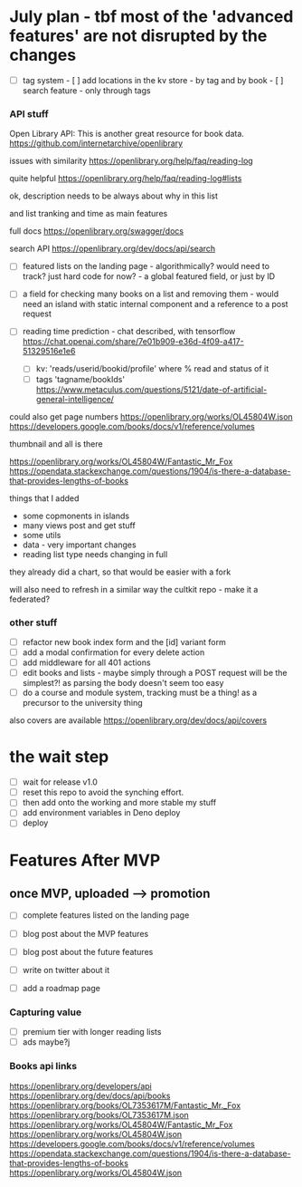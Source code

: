 # July plan - tbf most of the 'advanced features' are not disrupted by the changes

- [ ] tag system - [ ] add locations in the kv store - by tag and by book - [ ]
      search feature - only through tags

### API stuff

Open Library API: This is another great resource for book data.
https://github.com/internetarchive/openlibrary

issues with similarity https://openlibrary.org/help/faq/reading-log

quite helpful https://openlibrary.org/help/faq/reading-log#lists

ok, description needs to be always about why in this list

and list tranking and time as main features

full docs https://openlibrary.org/swagger/docs

search API https://openlibrary.org/dev/docs/api/search

- [ ] featured lists on the landing page - algorithmically? would need to track?
      just hard code for now? - a global featured field, or just by ID
- [ ] a field for checking many books on a list and removing them - would need
      an island with static internal component and a reference to a post request

- [ ] reading time prediction - chat described, with tensorflow
      https://chat.openai.com/share/7e01b909-e36d-4f09-a417-51329516e1e6
  - [ ] kv: 'reads/userid/bookid/profile' where % read and status of it
  - [ ] tags 'tagname/bookIds'
        https://www.metaculus.com/questions/5121/date-of-artificial-general-intelligence/

could also get page numbers https://openlibrary.org/works/OL45804W.json
https://developers.google.com/books/docs/v1/reference/volumes

thumbnail and all is there

https://openlibrary.org/works/OL45804W/Fantastic_Mr_Fox
https://opendata.stackexchange.com/questions/1904/is-there-a-database-that-provides-lengths-of-books

things that I added

- some copmonents in islands
- many views post and get stuff
- some utils
- data - very important changes
- reading list type needs changing in full

they already did a chart, so that would be easier with a fork

will also need to refresh in a similar way the cultkit repo - make it a
federated?

### other stuff

- [ ] refactor new book index form and the [id] variant form
- [ ] add a modal confirmation for every delete action
- [ ] add middleware for all 401 actions
- [ ] edit books and lists - maybe simply through a POST request will be the
      simplest?! as parsing the body doesn't seem too easy
- [ ] do a course and module system, tracking must be a thing! as a precursor to
      the university thing

also covers are available https://openlibrary.org/dev/docs/api/covers

# the wait step

- [ ] wait for release v1.0
- [ ] reset this repo to avoid the synching effort.
- [ ] then add onto the working and more stable my stuff
- [ ] add environment variables in Deno deploy
- [ ] deploy

# Features After MVP

## once MVP, uploaded --> promotion

- [ ] complete features listed on the landing page
- [ ] blog post about the MVP features
- [ ] blog post about the future features

- [ ] write on twitter about it
- [ ] add a roadmap page

### Capturing value

- [ ] premium tier with longer reading lists
- [ ] ads maybe?j

### Books api links
https://openlibrary.org/developers/api
https://openlibrary.org/dev/docs/api/books
https://openlibrary.org/books/OL7353617M/Fantastic_Mr._Fox
https://openlibrary.org/books/OL7353617M.json
https://openlibrary.org/works/OL45804W/Fantastic_Mr_Fox
https://openlibrary.org/works/OL45804W.json
https://developers.google.com/books/docs/v1/reference/volumes
https://opendata.stackexchange.com/questions/1904/is-there-a-database-that-provides-lengths-of-books
https://openlibrary.org/works/OL45804W.json

